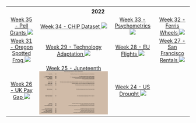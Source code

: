 <table>
<thread>
<th colspan="4">2022</th>
<tr>
<td align="center">
  <a href="https://github.com/hdailey/TidyTuesday/tree/main/2022/2022-08-30_PellGrant">
    Week 35 - Pell Grants
  </a>
<img src="https://user-images.githubusercontent.com/91282117/187514049-bb601be9-8113-4019-8f39-9ecc81a1b670.png"> 
  </td>
<td align="center">
  <a href="https://github.com/hdailey/TidyTuesday/tree/main/2022/2022-08-23_CHIPDataset">
    Week 34 - CHIP Dataset
  </a>
<img src="https://user-images.githubusercontent.com/91282117/187534636-89692677-56f9-4e63-96ae-b8134776ecdb.png"> 
  </td>
<td align="center">
  <a href="https://github.com/hdailey/TidyTuesday/tree/main/2022/2022-08-16_Psychometrics">
    Week 33 - Psychometrics
  </a>
<img src="https://user-images.githubusercontent.com/91282117/186250478-508d3496-6f76-4266-a0e3-2a23b516d18b.png"> 
  </td>
<td align="center">
  <a href="https://github.com/hdailey/TidyTuesday/tree/main/2022/2022-08-09_FerrisWheels">
    Week 32 - Ferris Wheels
  </a>
<img src="https://user-images.githubusercontent.com/91282117/186250644-ad38d7dd-836b-417e-b5cf-8ce107d622c0.png"> 
  </td>
</tr>
<tr>
<td align="center">
  <a href="https://github.com/hdailey/TidyTuesday/tree/main/2022/2022-08-02_ORSpottedFrog">
    Week 31 - Oregon Spotted Frog
  </a>
<img src="https://user-images.githubusercontent.com/91282117/182450144-40d0c6d0-5768-4113-9cb9-60088aeaac12.png"> 
  </td>
<td align="center">
  <a href="https://github.com/hdailey/TidyTuesday/tree/main/2022/2022-07-19_TechnologyAdoption"> 
    Week 29 - Technology Adaptation
  </a>
<img src="https://user-images.githubusercontent.com/91282117/182464986-c7f26404-912e-49ca-acdd-58cffcb4177d.png"> 
  </td>
<td align="center">
  <a href="https://github.com/hdailey/TidyTuesday/tree/main/2022/2022-07-12_EUFlights">
     Week 28 - EU Flights
  </a>
<img src="https://user-images.githubusercontent.com/91282117/179805679-165c1472-f9b6-4495-b9e3-0804cba97dc3.png"> 
  </td>
<td align="center">
  <a href="https://github.com/hdailey/TidyTuesday/tree/main/2022/2022-07-05_SFRent">
    Week 27 - San Francisco Rentals
  </a>
<img src="https://user-images.githubusercontent.com/91282117/177866848-6930b0ce-500e-4075-a46f-cdf961c15049.png"> 
  </td
</tr>
<tr>
<td align="center">
  <a href="https://github.com/hdailey/TidyTuesday/tree/main/2022/2022-06-28_UKPay">
    Week 26 - UK Pay Gap
  </a>
<img src="https://user-images.githubusercontent.com/91282117/177357688-1d8d64db-7cd6-4459-8016-135dbed9892e.png"> 
  </td>
<td align="center">
  <a href="https://github.com/hdailey/TidyTuesday/tree/main/2022/2022-06-21_Juneteenth">
    Week 25 - Juneteenth
  </a>
<img src="https://github.com/hdailey/TidyTuesday/blob/main/2022/2022-06-21_Juneteenth/2022-06-21_TT-resized.png?raw=true"> 
  </td>
<td align="center">
  <a href="https://github.com/hdailey/TidyTuesday/tree/main/2022/2022-06-14_Drought">
    Week 24 - US Drought
  </a>
<img src="https://user-images.githubusercontent.com/91282117/176217471-769928b1-b28e-42d0-992c-9e9a1ae1e6cf.png"> 
  </td>
</tr>
</thread>
</table>
